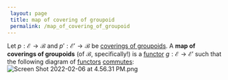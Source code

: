 ```yaml
---
 layout: page
 title: map of covering of groupoid
 permalink: /map_of_covering_of_groupoid
---
```

Let $p:\mathcal E\to\mathcal B$ and $p':\mathcal E'\to \mathcal B$ be [coverings of groupoids](https://defsmath.github.io/DefsMath/commutative_diagram). A **map of coverings of groupoids** (of $\mathcal B$, specifically!) is a [functor](https://defsmath.github.io/DefsMath/covering_of_groupoids) $g:\mathcal E\to\mathcal E'$ such that the following diagram of [functors](https://defsmath.github.io/DefsMath/functor) [commutes](https://defsmath.github.io/DefsMath/functor):![Screen Shot 2022-02-06 at 4.56.31 PM.png](https://defsmath.github.io/DefsMath/commutative_diagram)

